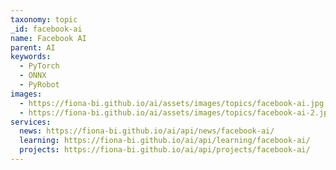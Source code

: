 ```yaml
---
taxonomy: topic
_id: facebook-ai
name: Facebook AI
parent: AI
keywords:
  - PyTorch
  - ONNX
  - PyRobot
images:
  - https://fiona-bi.github.io/ai/assets/images/topics/facebook-ai.jpg
  - https://fiona-bi.github.io/ai/assets/images/topics/facebook-ai-2.jpg
services:
  news: https://fiona-bi.github.io/ai/api/news/facebook-ai/
  learning: https://fiona-bi.github.io/ai/api/learning/facebook-ai/
  projects: https://fiona-bi.github.io/ai/api/projects/facebook-ai/
---
```


